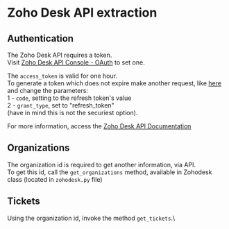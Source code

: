 # Zoho Desk API extraction

## Authentication
The Zoho Desk API requires a token.  
Visit [Zoho Desk API Console - OAuth](https://desk.zoho.com/DeskAPIDocument#OauthTokens) to set one.  

The `access_token` is valid for one hour.  
To generate a token which does not expire make another request, like [here](https://desk.zoho.com/DeskAPIDocument#OauthTokens#GeneratingTokens) and change the parameters:  
1 - `code`, setting to the refresh token's value  
2 - `grant_type`, set to "refresh_token"  
(have in mind this is not the securiest option).  

For more information, access the [Zoho Desk API Documentation](https://desk.zoho.com/DeskAPIDocument)

## Organizations
The organization id is required to get another information, via API.\
To get this id, call the `get_organizations` method, available in Zohodesk class (located in `zohodesk.py` file)

## Tickets
Using the organization id, invoke the method `get_tickets`.\
